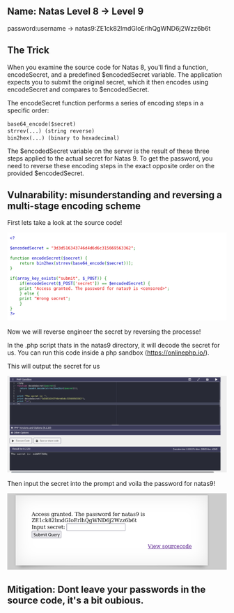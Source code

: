 ## Name: Natas Level 8 → Level 9

password:username ->
natas9:ZE1ck82lmdGIoErlhQgWND6j2Wzz6b6t 

## The Trick
When you examine the source code for Natas 8, you'll find a function, encodeSecret, and a predefined $encodedSecret variable. The application expects you to submit the original secret, which it then encodes using encodeSecret and compares to $encodedSecret.

The encodeSecret function performs a series of encoding steps in a specific order:

    base64_encode($secret)
    strrev(...) (string reverse)
    bin2hex(...) (binary to hexadecimal)

The $encodedSecret variable on the server is the result of these three steps applied to the actual secret for Natas 9. To get the password, you need to reverse these encoding steps in the exact opposite order on the provided $encodedSecret.

## Vulnarability: misunderstanding and reversing a multi-stage encoding scheme

First lets take a look at the source code!

![Alt text for the image](natas9.png)

Now we will reverse engineer the secret by reversing the processe!

In the .php script thats in the natas9 directory, it will decode the secret for us.
You can run this code inside a php sandbox (https://onlinephp.io/).

This will output the secret for us

![Alt text for the image](natas9_1.png)

Then input the secret into the prompt and voila the password for natas9!

![Alt text for the image](natas9_2.png)

## Mitigation: Dont leave your passwords in the source code, it's a bit oubious.
